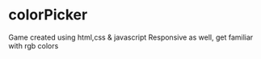 # colorPicker
Game created using html,css & javascript
Responsive as well,
get familiar with rgb colors